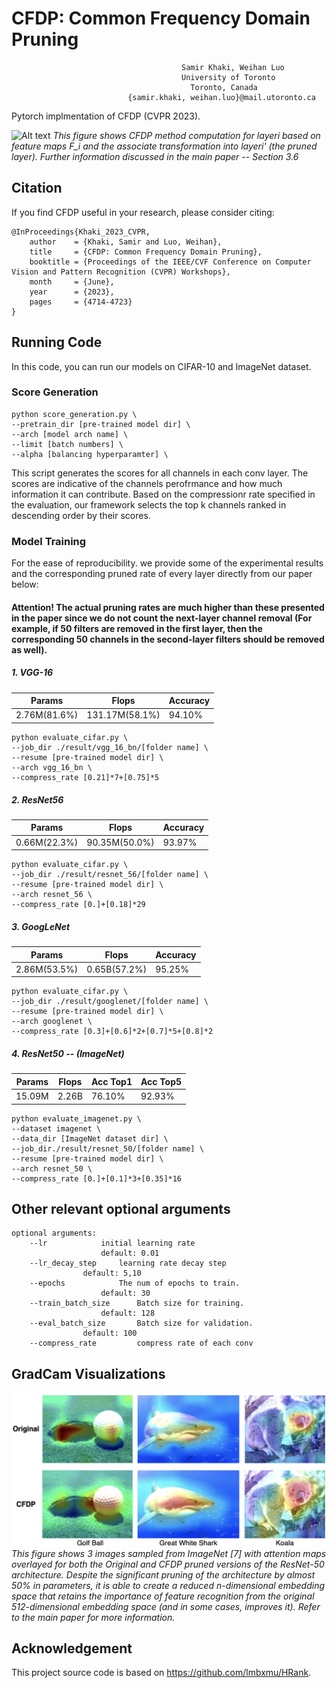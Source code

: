 # CFDP: Common Frequency Domain Pruning


                                          Samir Khaki, Weihan Luo
                                          University of Toronto
                                            Toronto, Canada
                              {samir.khaki, weihan.luo}@mail.utoronto.ca

<!-- ## We are preparing for other deadlines, if you want the pre-released code for CFDP, please feel free to email us! Thanks! -->

Pytorch implmentation of CFDP (CVPR 2023).

![Alt text](./figs/Pipeline.png)
*This figure shows CFDP method computation for layeri based on feature maps F_i and the associate transformation into layeri' (the pruned layer). Further information discussed in the main paper -- Section 3.6*


## Citation
If you find CFDP useful in your research, please consider citing:

```
@InProceedings{Khaki_2023_CVPR,
    author    = {Khaki, Samir and Luo, Weihan},
    title     = {CFDP: Common Frequency Domain Pruning},
    booktitle = {Proceedings of the IEEE/CVF Conference on Computer Vision and Pattern Recognition (CVPR) Workshops},
    month     = {June},
    year      = {2023},
    pages     = {4714-4723}
}
```

## Running Code

In this code, you can run our models on CIFAR-10 and ImageNet dataset.

### Score Generation

```shell
python score_generation.py \
--pretrain_dir [pre-trained model dir] \
--arch [model arch name] \
--limit [batch numbers] \
--alpha [balancing hyperparamter] \
```
This script generates the scores for all channels in each conv layer. The scores are indicative of the channels perofrmance and how much information it can contribute. Based on the compressionr rate specified in the evaluation, our framework selects the top k channels ranked in descending order by their scores.


### Model Training

For the ease of reproducibility. we provide some of the experimental results and the corresponding pruned rate of every layer directly from our paper below:
#### Attention! The actual pruning rates are much higher than these presented in the paper since we do not count the next-layer channel removal (For example, if 50 filters are removed in the first layer, then the corresponding 50 channels in the second-layer filters should be removed as well).

##### 1. VGG-16

|  Params      | Flops         | Accuracy |
|--------------|---------------|----------|
| 2.76M(81.6%) | 131.17M(58.1%)| 94.10%   | 

```shell
python evaluate_cifar.py \
--job_dir ./result/vgg_16_bn/[folder name] \
--resume [pre-trained model dir] \
--arch vgg_16_bn \
--compress_rate [0.21]*7+[0.75]*5
```
##### 2. ResNet56

|  Params      | Flops        | Accuracy |
|--------------|--------------|----------|
| 0.66M(22.3%) | 90.35M(50.0%)| 93.97%   | 

```shell
python evaluate_cifar.py \
--job_dir ./result/resnet_56/[folder name] \
--resume [pre-trained model dir] \
--arch resnet_56 \
--compress_rate [0.]+[0.18]*29
```
##### 3. GoogLeNet

|  Params      | Flops        | Accuracy |
|--------------|--------------|----------|
| 2.86M(53.5%) |  0.65B(57.2%)| 95.25%   | 

```shell
python evaluate_cifar.py \
--job_dir ./result/googlenet/[folder name] \
--resume [pre-trained model dir] \
--arch googlenet \
--compress_rate [0.3]+[0.6]*2+[0.7]*5+[0.8]*2
```
##### 4. ResNet50 -- (ImageNet)

|  Params | Flops| Acc Top1 |Acc Top5 |
|---------|------|----------|----------|
| 15.09M  |2.26B |    76.10%| 92.93% |

```shell
python evaluate_imagenet.py \
--dataset imagenet \
--data_dir [ImageNet dataset dir] \
--job_dir./result/resnet_50/[folder name] \
--resume [pre-trained model dir] \
--arch resnet_50 \
--compress_rate [0.]+[0.1]*3+[0.35]*16
```

## Other relevant optional arguments
```
optional arguments:
    --lr			initial learning rate
    				default: 0.01
    --lr_decay_step		learning rate decay step
				default: 5,10
    --epochs			The num of epochs to train.
    				default: 30
    --train_batch_size		Batch size for training.
    				default: 128
    --eval_batch_size		Batch size for validation. 
				default: 100
    --compress_rate 		compress rate of each conv
```


## GradCam Visualizations


![Alt text](./figs/GradCam.png)
*This figure shows 3 images sampled from ImageNet [7] with attention maps overlayed for both the Original and CFDP pruned versions of the ResNet-50 architecture. Despite the significant pruning of the architecture by almost 50% in parameters, it is able to create a reduced n-dimensional embedding space that retains the importance of feature recognition from the original 512-dimensional embedding space (and in some cases, improves it). Refer to the main paper for more information.*

## Acknowledgement 

This project source code is based on https://github.com/lmbxmu/HRank.
